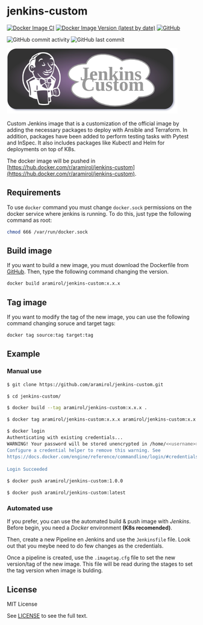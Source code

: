 # jenkins-custom

[![Docker Image CI](https://github.com/aramirol/jenkins-custom/actions/workflows/docker-image.yml/badge.svg)](https://github.com/aramirol/jenkins-custom/actions/workflows/docker-image.yml)
[![Docker Image Version (latest by date)](https://img.shields.io/docker/v/aramirol/jenkins-custom?logo=docker&logoColor=lightgrey)](https://hub.docker.com/r/aramirol/jenkins-custom)
[![GitHub](https://img.shields.io/github/license/aramirol/jenkins-custom?logo=github&logoColor=lightgrey)](https://github.com/aramirol/jenkins-custom/blob/main/LICENSE)

![GitHub commit activity](https://img.shields.io/github/commit-activity/m/aramirol/jenkins-custom)
![GitHub last commit](https://img.shields.io/github/last-commit/aramirol/jenkins-custom)

![](images/jenkins-custom.png)

Custom Jenkins image that is a customization of the official image by adding the necessary packages to deploy with Ansible and Terraform. In addition, packages have been added to perform testing tasks with Pytest and InSpec. It also includes packages like Kubectl and Helm for deployments on top of K8s.

The docker image will be pushed in [https://hub.docker.com/r/aramirol/jenkins-custom](https://hub.docker.com/r/aramirol/jenkins-custom).

## Requirements

To use `docker` command you must change `docker.sock` permissions on the docker service where jenkins is running. To do this, just type the following command as root:

```sh
chmod 666 /var/run/docker.sock
```

## Build image

If you want to build a new image, you must download the Dockerfile from [GitHub](https://github.com/aramirol/jenkins-custom). Then, type the following command changing the version.

```sh
docker build aramirol/jenkins-custom:x.x.x
```

## Tag image
If you want to modify the tag of the new image, you can use the following command changing soruce and target tags:

```sh
docker tag source:tag target:tag
```

## Example
### Manual use
```sh
$ git clone https://github.com/aramirol/jenkins-custom.git
```
```sh
$ cd jenkins-custom/
```
```sh
$ docker build --tag aramirol/jenkins-custom:x.x.x .
```
```sh
$ docker tag aramirol/jenkins-custom:x.x.x aramirol/jenkins-custom:x.x.y
```
```sh
$ docker login
Authenticating with existing credentials...
WARNING! Your password will be stored unencrypted in /home/<<username>>/.docker/config.json.
Configure a credential helper to remove this warning. See
https://docs.docker.com/engine/reference/commandline/login/#credentials-store

Login Succeeded
```
```sh
$ docker push aramirol/jenkins-custom:1.0.0
```
```sh
$ docker push aramirol/jenkins-custom:latest
```

### Automated use
If you prefer, you can use the automated build & push image with *Jenkins*. Before begin, you need a *Docker* environment **(K8s recomended)**.

Then, create a new Pipeline en Jenkins and use the `Jenkinsfile` file. Look out that you meybe need to do few changes as the credentials.

Once a pipeline is created, use the `.imagetag.cfg` file to set the new version/tag of the new image. This file will be read during the stages to set the tag version when image is bulding.

## License

MIT License

See [LICENSE](https://github.com/aramirol/jenkins-custom/blob/main/LICENSE) to see the full text.
